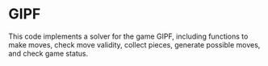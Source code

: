 # GIPF

This code implements a solver for the game GIPF, including functions to make moves, check move validity, collect pieces, generate possible moves, and check game status.
